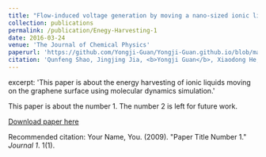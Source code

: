 ```yaml
---
title: "Flow-induced voltage generation by moving a nano-sized ionic liquids droplet over a graphene sheet: Molecular dynamics simulation"
collection: publications
permalink: /publication/Enegy-Harvesting-1
date: 2016-03-24
venue: 'The Journal of Chemical Physics'
paperurl: 'https://github.com/Yongji-Guan/Yongji-Guan.github.io/blob/master/files/2016-1.pdf'
citation: 'Qunfeng Shao, Jingjing Jia, <b>Yongji Guan</b>, Xiaodong He, Xiaoping Zhang. The Journal of Chemical Physics 03/<b>2016</b>; 144(12):124703.'
---
```

excerpt: 'This paper is about the energy harvesting of ionic liquids moving on the graphene surface using molecular dynamics simulation.'

This paper is about the number 1. The number 2 is left for future work.

[Download paper here](http://academicpages.github.io/files/paper1.pdf)

Recommended citation: Your Name, You. (2009). "Paper Title Number 1." <i>Journal 1</i>. 1(1).

